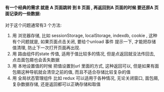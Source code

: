 
#### 有一个经典的需求 就是 A 页面跳转 到 B 页面 , 再返回到A 页面的时候 要还原A 页面记录的一些数据:

对于这个问题通常有3 个方法:

1. 用 浏览器存储, 比如 sessionStorage, localStorage, indexdb, cookie , 这种有个问题就是, 如果页面点击关闭, 要给个unload 事件 提示一下, 才能把存储值清理, 防止下一次打开页面再出现.
2. 用 路由组件的state 传值, 适用于值比较多的情况, 但是点返回就没法传回去,点击面包屑也会丢失数据
3. 用 本地设置值的时候 把值设置到url 里面的方式, 这种返回可以, 但是如果有面包屑这种导航就会清空之前的值, 而且不适合存储比较复杂的值
4. 用 全局状态管理组件 比如 redux 可以适用于各种情况, 无论关闭窗口, 面包屑, 复杂数据存储, 还是返回都可以正确存储和取值

